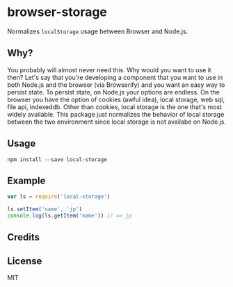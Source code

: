 browser-storage
=============

Normalizes `localStorage` usage between Browser and Node.js.


Why?
----

You probably will almost never need this. Why would you want to use it then? Let's say that you're developing a component that you want to use in both Node.js and the browser (via Browserify) and you want an easy way to persist state. To persist state, on Node.js your options are endless. On the browser you have the option of cookies (awful idea), local storage, web sql, file api, indexeddb. Other than cookies, local storage is the one that's most widely available. This package just normalizes the behavior of local storage between the two environment since local storage is not availabe on Node.js.


Usage
-----

    npm install --save local-storage


Example
-------

```js
var ls = require('local-storage')

ls.setItem('name', 'jp')
console.log(ls.getItem('name')) // => jp
```

Credits
--------




License
-------

MIT

